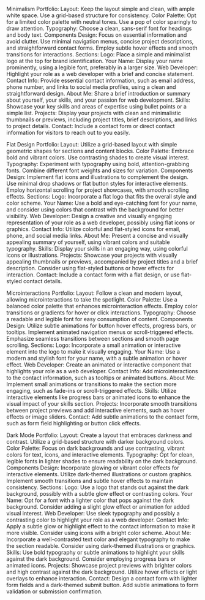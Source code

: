 Minimalism Portfolio:
Layout:
 Keep the layout simple and clean, with ample white space. Use a grid-based structure for consistency.
Color Palette:
 Opt for a limited color palette with neutral tones. Use a pop of color sparingly to draw attention.
Typography:
 Choose a clean, sans-serif font for headings and body text.
Components Design:
 Focus on essential information and avoid clutter. Use minimal navigation menus, concise project descriptions, and straightforward contact forms. Employ subtle hover effects and smooth transitions for interactions.
Sections:
 Logo: Place a simple and minimalist logo at the top for brand identification.
 Your Name: Display your name prominently, using a legible font, preferably in a larger size.
 Web Developer: Highlight your role as a web developer with a brief and concise statement.
 Contact Info: Provide essential contact information, such as email address, phone number, and links to social media profiles, using a clean and straightforward design.
 About Me: Share a brief introduction or summary about yourself, your skills, and your passion for web development.
 Skills: Showcase your key skills and areas of expertise using bullet points or a simple list.
 Projects: Display your projects with clean and minimalistic thumbnails or previews, including project titles, brief descriptions, and links to project details.
 Contact: Include a contact form or direct contact information for visitors to reach out to you easily.

Flat Design Portfolio:
Layout:
 Utilize a grid-based layout with simple geometric shapes for sections and content blocks.
Color Palette:
 Embrace bold and vibrant colors. Use contrasting shades to create visual interest.
Typography:
 Experiment with typography using bold, attention-grabbing fonts. Combine different font weights and sizes for variation.
Components Design:
 Implement flat icons and illustrations to complement the design. Use minimal drop shadows or flat button styles for interactive elements. Employ horizontal scrolling for project showcases, with smooth scrolling effects.
Sections:
 Logo: Incorporate a flat logo that fits the overall style and color scheme.
 Your Name: Use a bold and eye-catching font for your name, and consider using colors that contrast with the background for better visibility.
 Web Developer: Design a creative and visually engaging representation of your role as a web developer, possibly using flat icons or graphics.
 Contact Info: Utilize colorful and flat-styled icons for email, phone, and social media links.
 About Me: Present a concise and visually appealing summary of yourself, using vibrant colors and suitable typography.
 Skills: Display your skills in an engaging way, using colorful icons or illustrations.
 Projects: Showcase your projects with visually appealing thumbnails or previews, accompanied by project titles and a brief description. Consider using flat-styled buttons or hover effects for interaction.
 Contact: Include a contact form with a flat design, or use flat-styled contact details.


Microinteractions Portfolio:
Layout:
 Follow a clean and modern layout, allowing microinteractions to take the spotlight.
Color Palette:
 Use a balanced color palette that enhances microinteraction effects. Employ color transitions or gradients for hover or click interactions.
Typography:
 Choose a readable and legible font for easy consumption of content.
Components Design:
 Utilize subtle animations for button hover effects, progress bars, or tooltips. Implement animated navigation menus or scroll-triggered effects. Emphasize seamless transitions between sections and smooth page scrolling.
Sections:
 Logo: Incorporate a small animation or interactive element into the logo to make it visually engaging.
 Your Name: Use a modern and stylish font for your name, with a subtle animation or hover effect.
 Web Developer: Create an animated or interactive component that highlights your role as a web developer.
 Contact Info: Add microinteractions to the contact information, such as tooltips or animated buttons.
 About Me: Implement small animations or transitions to make the section more engaging, such as fade-ins or scroll-triggered effects.
 Skills: Utilize interactive elements like progress bars or animated icons to enhance the visual impact of your skills section.
 Projects: Incorporate smooth transitions between project previews and add interactive elements, such as hover effects or image sliders.
 Contact: Add subtle animations to the contact form, such as form field highlighting or button click effects.


Dark Mode Portfolio:
Layout:
 Create a layout that embraces darkness and contrast. Utilize a grid-based structure with darker background colors.
Color Palette:
 Focus on dark backgrounds and use contrasting, vibrant colors for text, icons, and interactive elements.
Typography:
 Opt for clean, legible fonts in lighter shades to ensure readability on the dark background.
Components Design:
 Incorporate glowing or vibrant color effects for interactive elements. Utilize dark-themed illustrations or custom graphics. Implement smooth transitions and subtle hover effects to maintain consistency.
Sections:
 Logo: Use a logo that stands out against the dark background, possibly with a subtle glow effect or contrasting colors.
 Your Name: Opt for a font with a lighter color that pops against the dark background. Consider adding a slight glow effect or animation for added visual interest.
 Web Developer: Use sleek typography and possibly a contrasting color to highlight your role as a web developer.
 Contact Info: Apply a subtle glow or highlight effect to the contact information to make it more visible. Consider using icons with a bright color scheme.
 About Me: Incorporate a well-contrasted text color and elegant typography to make the section readable. Consider using dark-themed illustrations or graphics.
 Skills: Use bold typography or subtle animations to highlight your skills against the dark background. Consider employing progress bars or animated icons.
 Projects: Showcase project previews with brighter colors and high contrast against the dark background. Utilize hover effects or light overlays to enhance interaction.
 Contact: Design a contact form with lighter form fields and a dark-themed submit button. Add subtle animations to form validation or submission confirmation.
